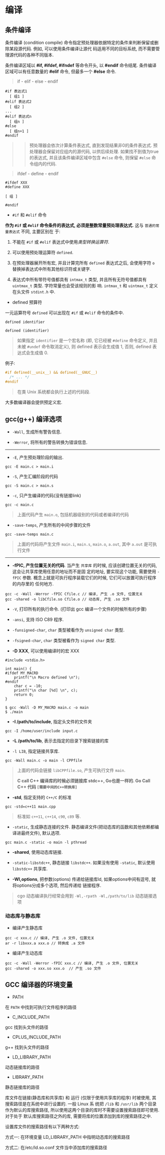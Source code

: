 # 编译

## 条件编译

条件编译 (condition compile) 命令指定预处理器依据特定的条件来判断保留或删除某段源代码. 例如, 可以使用条件编译让源代
码适用不同的目标系统, 而不需要管理源代码的各种不同版本.

条件编译区域以 **#if, #ifdef, #ifndef** 等命令开头, 以 **#endif** 命令结尾. 条件编译区域可以有任意数量的 **#elif** 
命令, 但最多一个 **#else** 命令.

> if - elif - else - endif

```
#if 表达式1
  [ 组1 ]
#elif 表达式2
  [ 组2 ]
...
#elif 表达式n
  [ 组n ]
#else
  [ 组n+1 ]
#endif
```

>> 预处理器会依次计算条件表达式, 直到发现结果非0的条件表达式. 预处理器会保留对应组内的源代码, 以供后续处理.
>> 如果找不到值为true的表达式, 并且该条件编译区域中包含 `#else` 命令, 则保留 `#else` 命令组内的代码.


> ifdef - define - endif

```
#ifdef XXX
#define XXX

[ 组 ]

#endif
```

- `#if` 和 `#elif` 命令 

**作为 `#if` 或 `#elif` 命令条件的表达式, 必须是整数常量预处理表达式.** 这与 `普通的常量表达式` 不同, 主要区别在
于:

1) 不能在 `#if` 或 `#elif` 表达式中使用*类型转换运算符*.

2) 可以使用预处理运算符 `defined`.

3) 在预处理器展开所有宏, 并且计算完所有 `defined` 表达式之后, 会使用字符 `o` 替换掉表达式中所有其他标识符或关键字.

4) 表达式中所有带符号值都具有 `intmax_t` 类型, 并且所有无符号值都具有 `uintmax_t` 类型. 字符常量也会受该规则的影
响. `intmax_t` 和 `uintmax_t` 定义在头文件 `stdint.h` 中.


- defined 预算符

一元运算符号 `defined` 可以出现在 `#if` 或 `#elif` 命令的条件中.

```
defined identifier

defined (identifier)
``` 

> 如果指定 `identifier` 是一个宏名称 (即, 它已经被 `#define` 命令定义, 并且未被 `#undef` 命令取消定义), 则
> defined 表示会生成值 1, 否则, defined 表达式会生成值 0.

例子:

```c
#if defined(__unix__) && defined(__GNUC__)
  /* ... */
#endif
```

> 在类 Unix 系统都会执行上述的代码段.

大多数编译器会提供预定义宏.


## gcc(g++) 编译选项

- `-Wall`, 生成所有警告信息.

- `-Werror`, 将所有的警告转换为错误信息.

---

- `-E`, 产生预处理阶段的输出.

```
gcc -E main.c > main.i
```

- `-S`, 产生汇编阶段的代码

```
gcc -S main.c > main.s
```

- `-c`, 只产生编译的代码(没有链接link)

```
gcc -c main.c
```

> 上面代码产生 `main.o`, 包括机器级别的代码或者编译的代码


- `-save-temps`, 产生所有的中间步骤的文件

```
gcc -save-temps main.c
``` 

> 上面的代码将产生文件 `main.i`, `main.s`, `main.o`, `a.out`, 其中 `a.out` 是可执行文件 

---

- **-fPIC, 产生位置无关的代码**. 当产生 `共享库` 的时候, 应该创建位置无关的代码, 这会让共享库使用任意的地址而不是固
定的地址, 要实现这个功能, 需要使用 `-fPIC` 参数. 概念上就是可执行程序装载它们的时候, 它们可以放置可执行程序的内存里的
任何地方.

```
gcc -c -Wall -Werror -fPIC Cfile.c // 编译, 产生 .o 文件, 位置无关
gcc -shared -o libCfile.so Cfile.o // 动态库, 产生 .so 文件
```

- `-V`, 打印所有的执行命令. (打印出 gcc 编译一个文件的时候所有的步骤) 


- `-ansi`, 支持 ISO C89 程序.

- `-funsigned-char`, `char` 类型被看作为 `unsigned char` 类型.

- `-fsigned-char`, `char` 类型被看作为 `signed char` 类型.


- **-D XXX**, 可以使用编译时的宏 XXX

```cgo
#include <stdio.h>

int main() {
#ifdef MY_MACRD
    printf("\n Macro defined \n");
#endif
    char c = -10;
    printf("\n char [%d] \n", c);
    return 0;
}
```

```
$ gcc -Wall -D MY_MACRD main.c -o main
$ ./main
```

- **-I /path/to/include**, 指定头文件的文件夹

```
gcc -I /home/user/include input.c
```

- **-L /path/to/lib**, 表示去指定的目录下搜索链接的库

- `-l LIB`, 指定链接共享库.

```
gcc -Wall main.c -o main -l CPPfile
```

> 上面的代码会链接 `libCPPfile.so`, 产生可执行文件 `main`.
>
> **C call C++ 编译库的时候必须链接库 stdc++, Go也是一样的. Go Call C++ 代码 `[需要中间的C++转换库]`**


- **-std**, 指定支持的 `C++/C` 的标准

```
gcc -std=c++11 main.cpp
```

> 标准如 `c++11`, `c++14`, `c90`, `c89` 等.


- `-static`, 生成静态连接的文件. 静态编译文件(把动态库的函数和其他依赖都编译进最终文件), 默认选项.

```
gcc main.c -static -o main -l pthread
```

- **-shared**, 使用动态库链接.

- `-static-libstdc++`, 静态链接 `libstdc++`. 如果没有使用 `-static`, 默认使用 `libstdc++` 共享库.


- **-Wl,options**, 把参数(options) 传递给链接库ld, 如果options中间有逗号, 就将options分成多个选项, 然后传递给
链接程序.

> cgo 动态编译执行经常会用到 `-Wl,-rpath -Wl,/path/to/lib` 动态链接选项


### 动态库与静态库

- 编译产生静态库

```cgo
gcc -c xxx.c // 编译, 产生 .o 文件, 位置无关
ar -r libxxx.a xxx.o // 转换成 .a 文件
```


- 编译产生动态库

```cgo
gcc -c -Wall -Werror -fPIC xxx.c // 编译, 产生 .o 文件, 位置无关
gcc -shared -o xxx.so xxx.o  // 产生 .so 文件
```

## GCC 编译器的环境变量

- PATH

在 `PATH` 中找到可执行文件程序的路径


- C_INCLUDE_PATH

gcc 找到头文件的路径  


- CPLUS_INCLUDE_PATH

g++ 找到头文件的路径


- LD_LIBRARY_PATH

动态链接库的路径


- LIBRARY_PATH

静态链接库的路径

库文件在链接(静态库和共享库) 和 运行 (仅限于使用共享库的程序) 时被使用, 其搜索路径是在系统中进行设置的. 一般 Linux 系
统把 `/lib` 和 `/usr/lib` 两个目录作为默认的库搜索路径, 所以使用这两个目录的库时不需要设置搜索路径即可使用. 对于处于
默认库搜索路径之外的库, 需要将库的位置添加到库的搜索路径之中. 

设置库文件的搜索路径有以下两种方式:

方式一: 在环境变量 LD_LIBRARY_PATH 中指明动态库的搜索路径

方式二: 在/etc/ld.so.conf 文件当中添加库的搜索路径